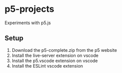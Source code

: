 # p5-projects
Experiments with p5.js

## Setup

1. Download the p5-complete.zip from the p5 website
2. Install the live-server extension on vscode
3. Install the p5.vscode extension on vscode
4. Install the ESLint vscode extension

